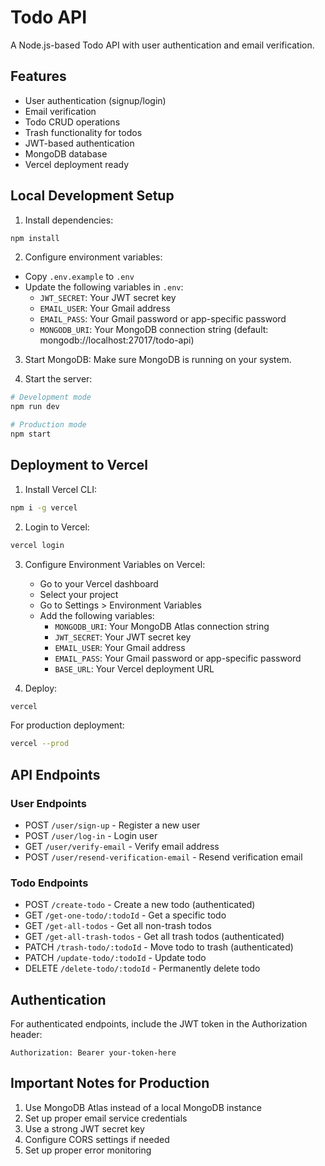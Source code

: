 # Todo API

A Node.js-based Todo API with user authentication and email verification.

## Features

- User authentication (signup/login)
- Email verification
- Todo CRUD operations
- Trash functionality for todos
- JWT-based authentication
- MongoDB database
- Vercel deployment ready

## Local Development Setup

1. Install dependencies:
```bash
npm install
```

2. Configure environment variables:
- Copy `.env.example` to `.env`
- Update the following variables in `.env`:
  - `JWT_SECRET`: Your JWT secret key
  - `EMAIL_USER`: Your Gmail address
  - `EMAIL_PASS`: Your Gmail password or app-specific password
  - `MONGODB_URI`: Your MongoDB connection string (default: mongodb://localhost:27017/todo-api)

3. Start MongoDB:
Make sure MongoDB is running on your system.

4. Start the server:
```bash
# Development mode
npm run dev

# Production mode
npm start
```

## Deployment to Vercel

1. Install Vercel CLI:
```bash
npm i -g vercel
```

2. Login to Vercel:
```bash
vercel login
```

3. Configure Environment Variables on Vercel:
   - Go to your Vercel dashboard
   - Select your project
   - Go to Settings > Environment Variables
   - Add the following variables:
     - `MONGODB_URI`: Your MongoDB Atlas connection string
     - `JWT_SECRET`: Your JWT secret key
     - `EMAIL_USER`: Your Gmail address
     - `EMAIL_PASS`: Your Gmail password or app-specific password
     - `BASE_URL`: Your Vercel deployment URL

4. Deploy:
```bash
vercel
```

For production deployment:
```bash
vercel --prod
```

## API Endpoints

### User Endpoints
- POST `/user/sign-up` - Register a new user
- POST `/user/log-in` - Login user
- GET `/user/verify-email` - Verify email address
- POST `/user/resend-verification-email` - Resend verification email

### Todo Endpoints
- POST `/create-todo` - Create a new todo (authenticated)
- GET `/get-one-todo/:todoId` - Get a specific todo
- GET `/get-all-todos` - Get all non-trash todos
- GET `/get-all-trash-todos` - Get all trash todos (authenticated)
- PATCH `/trash-todo/:todoId` - Move todo to trash (authenticated)
- PATCH `/update-todo/:todoId` - Update todo
- DELETE `/delete-todo/:todoId` - Permanently delete todo

## Authentication

For authenticated endpoints, include the JWT token in the Authorization header:
```
Authorization: Bearer your-token-here
```

## Important Notes for Production

1. Use MongoDB Atlas instead of a local MongoDB instance
2. Set up proper email service credentials
3. Use a strong JWT secret key
4. Configure CORS settings if needed
5. Set up proper error monitoring
